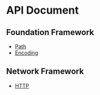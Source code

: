 # API Document

## Foundation Framework

- [Path]()
- [Encoding]()

## Network Framework

- [HTTP]()
